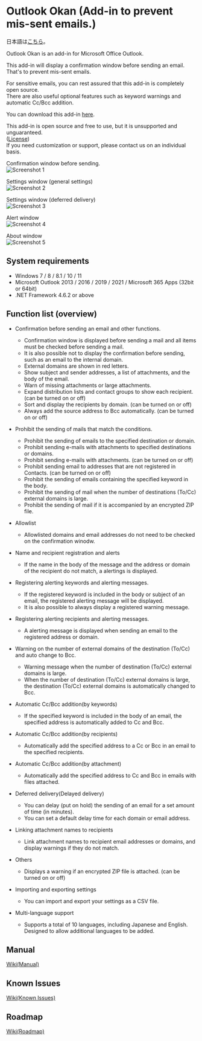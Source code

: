 Outlook Okan (Add-in to prevent mis-sent emails.)
========

日本語は[こちら](https://github.com/t-miyake/OutlookOkan/)。

Outlook Okan is an add-in for Microsoft Office Outlook.  

This add-in will display a confirmation window before sending an email.  
That's to prevent mis-sent emails.  

For sensitive emails, you can rest assured that this add-in is completely open source.  
There are also useful optional features such as keyword warnings and automatic Cc/Bcc addition.  

You can download this add-in [here](https://github.com/t-miyake/OutlookOkan/releases).  

This add-in is open source and free to use, but it is unsupported and unguaranteed.  
([License](https://github.com/t-miyake/OutlookOkan/blob/master/LICENSE))  
If you need customization or support, please contact us on an individual basis.  

Confirmation window before sending.  
![Screenshot 1](https://github.com/t-miyake/OutlookOkan/blob/master/Screenshots/en/Screenshot_v2.5.0_01_en.png)  

Settings window (general settings)  
![Screenshot 2](https://github.com/t-miyake/OutlookOkan/blob/master/Screenshots/en/Screenshot_v2.6.0_04_en.png)  

Settings window (deferred delivery)  
![Screenshot 3](https://github.com/t-miyake/OutlookOkan/blob/master/Screenshots/en/Screenshot_v2.6.0_05_en.png)  

Alert window  
![Screenshot 4](https://github.com/t-miyake/OutlookOkan/blob/master/Screenshots/en/Screenshot_v2.5.0_03_en.png)  

About window  
![Screenshot 5](https://github.com/t-miyake/OutlookOkan/blob/master/Screenshots/en/Screenshot_v2.6.0_02_en.png)  

## System requirements

- Windows 7 / 8 / 8.1 / 10 / 11
- Microsoft Outlook 2013 / 2016 / 2019 / 2021 / Microsoft 365 Apps (32bit or 64bit)
- .NET Framework 4.6.2 or above

## Function list (overview)

- Confirmation before sending an email and other functions.  
  - Confirmation window is displayed before sending a mail and all items must be checked before sending a mail.
  - It is also possible not to display the confirmation before sending, such as an email to the internal domain.
  - External domains are shown in red letters.
  - Show subject and sender addresses, a list of attachments, and the body of the email.
  - Warn of missing attachments or large attachments.
  - Expand distribution lists and contact groups to show each recipient. (can be turned on or off)  
  - Sort and display the recipients by domain. (can be turned on or off)  
  - Always add the source address to Bcc automatically. (can be turned on or off)  

- Prohibit the sending of mails that match the conditions.
  - Prohibit the sending of emails to the specified destination or domain.
  - Prohibit sending e-mails with attachments to specified destinations or domains.
  - Prohibit sending e-mails with attachments. (can be turned on or off)
  - Prohibit sending email to addresses that are not registered in Contacts. (can be turned on or off)
  - Prohibit the sending of emails containing the specified keyword in the body.
  - Prohibit the sending of mail when the number of destinations (To/Cc) external domains is large.
  - Prohibit the sending of mail if it is accompanied by an encrypted ZIP file.

- Allowlist
  - Allowlisted domains and email addresses do not need to be checked on the confirmation winodw.

- Name and recipient registration and alerts
  - If the name in the body of the message and the address or domain of the recipient do not match, a alertings is displayed.

- Registering alerting keywords and alerting messages.
  - If the registered keyword is included in the body or subject of an email, the registered alerting message will be displayed.
  - It is also possible to always display a registered warning message.

- Registering alerting recipients and alerting messages.
  - A alerting message is displayed when sending an email to the registered address or domain.

- Warning on the number of external domains of the destination (To/Cc) and auto change to Bcc.
  - Warning message when the number of destination (To/Cc) external domains is large.
  - When the number of destination (To/Cc) external domains is large, the destination (To/Cc) external domains is automatically changed to Bcc.

- Automatic Cc/Bcc addition(by keywords)
  - If the specified keyword is included in the body of an email, the specified address is automatically added to Cc and Bcc.

- Automatic Cc/Bcc addition(by recipients)
  - Automatically add the specified address to a Cc or Bcc in an email to the specified recipients.

- Automatic Cc/Bcc addition(by attachment)
  - Automatically add the specified address to Cc and Bcc in emails with files attached.

- Deferred delivery(Delayed delivery)
  - You can delay (put on hold) the sending of an email for a set amount of time (in minutes).
  - You can set a default delay time for each domain or email address.

- Linking attachment names to recipients
  - Link attachment names to recipient email addresses or domains, and display warnings if they do not match.

- Others
  - Displays a warning if an encrypted ZIP file is attached. (can be turned on or off)

- Importing and exporting settings
  - You can import and export your settings as a CSV file.

- Multi-language support
  - Supports a total of 10 languages, including Japanese and English. Designed to allow additional languages to be added.

## Manual

[Wiki(Manual)](https://github.com/t-miyake/OutlookOkan/wiki/Manual)  

## Known Issues

[Wiki(Known Issues)](https://github.com/t-miyake/OutlookOkan/wiki/Known-Issues)  

## Roadmap

[Wiki(Roadmap)](https://github.com/t-miyake/OutlookOkan/wiki/Roadmap)  
